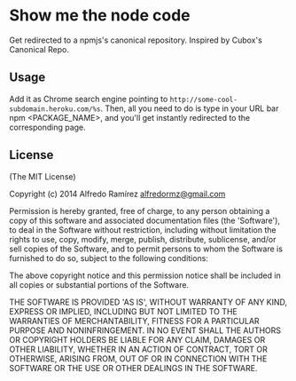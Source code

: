 # Show me the node code

Get redirected to a npmjs's canonical repository. Inspired by Cubox's Canonical Repo.

## Usage

Add it as Chrome search engine pointing to `http://some-cool-subdomain.heroku.com/%s`. Then, all you need to do is type in your URL bar npm <PACKAGE_NAME>, and you'll get instantly redirected to the corresponding page.

## License

(The MIT License)

Copyright (c) 2014 Alfredo Ramírez <alfredormz@gmail.com>

Permission is hereby granted, free of charge, to any person obtaining a copy of this software and associated documentation files (the 'Software'), to deal in the Software without restriction, including without limitation the rights to use, copy, modify, merge, publish, distribute, sublicense, and/or sell copies of the Software, and to permit persons to whom the Software is furnished to do so, subject to the following conditions:

The above copyright notice and this permission notice shall be included in all copies or substantial portions of the Software.

THE SOFTWARE IS PROVIDED 'AS IS', WITHOUT WARRANTY OF ANY KIND, EXPRESS OR IMPLIED, INCLUDING BUT NOT LIMITED TO THE WARRANTIES OF MERCHANTABILITY, FITNESS FOR A PARTICULAR PURPOSE AND NONINFRINGEMENT. IN NO EVENT SHALL THE AUTHORS OR COPYRIGHT HOLDERS BE LIABLE FOR ANY CLAIM, DAMAGES OR OTHER LIABILITY, WHETHER IN AN ACTION OF CONTRACT, TORT OR OTHERWISE, ARISING FROM, OUT OF OR IN CONNECTION WITH THE SOFTWARE OR THE USE OR OTHER DEALINGS IN THE SOFTWARE.
